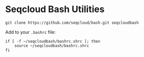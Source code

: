 # Seqcloud Bash Utilities

```{bash}
git clone https://github.com/seqcloud/bash.git seqcloudbash
```

Add to your `.bashrc` file:

```{bash}
if [ -f ~/seqcloudbash/bashrc.shrc ]; then
    source ~/seqcloudbash/bashrc.shrc
fi
```
